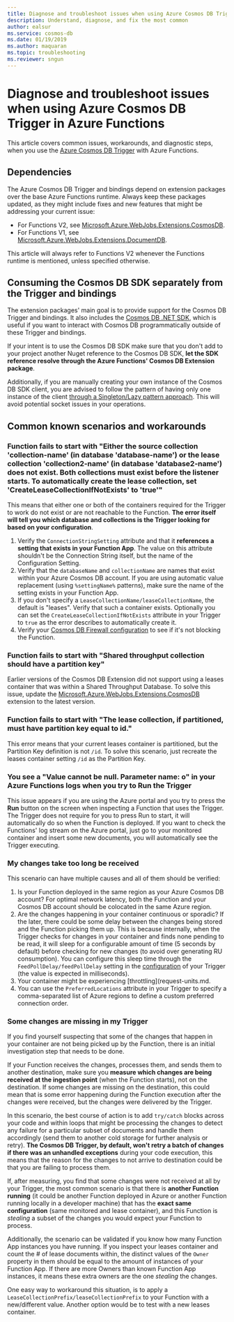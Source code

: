 ```yaml
---
title: Diagnose and troubleshoot issues when using Azure Cosmos DB Trigger in Azure Functions
description: Understand, diagnose, and fix the most common 
author: ealsur
ms.service: cosmos-db
ms.date: 01/19/2019
ms.author: maquaran
ms.topic: troubleshooting
ms.reviewer: sngun
---
```


# Diagnose and troubleshoot issues when using Azure Cosmos DB Trigger in Azure Functions

This article covers common issues, workarounds, and diagnostic steps, when you use the [Azure Cosmos DB Trigger](change-feed-functions.md) with Azure Functions.

## Dependencies

The Azure Cosmos DB Trigger and bindings depend on extension packages over the base Azure Functions runtime. Always keep these packages updated, as they might include fixes and new features that might be addressing your current issue:

* For Functions V2, see [Microsoft.Azure.WebJobs.Extensions.CosmosDB](https://www.nuget.org/packages/Microsoft.Azure.WebJobs.Extensions.CosmosDB).
* For Functions V1, see [Microsoft.Azure.WebJobs.Extensions.DocumentDB](https://www.nuget.org/packages/Microsoft.Azure.WebJobs.Extensions.DocumentDB).

This article will always refer to Functions V2 whenever the Functions runtime is mentioned, unless specified otherwise.

## Consuming the Cosmos DB SDK separately from the Trigger and bindings

The extension packages' main goal is to provide support for the Cosmos DB Trigger and bindings. 
It also includes the [Cosmos DB .NET SDK](sql-api-sdk-dotnet-core.md), which is useful if you want to interact with Cosmos DB programmatically outside of these Trigger and bindings.

If your intent is to use the Cosmos DB SDK make sure that you don't add to your project another Nuget reference to the Cosmos DB SDK, **let the SDK reference resolve through the Azure Functions' Cosmos DB Extension package**.

Additionally, if you are manually creating your own instance of the Cosmos DB SDK client, you are advised to follow the pattern of having only one instance of the client [through a Singleton/Lazy pattern approach](../azure-functions/manage-connections.md#documentclient-code-example-c). This will avoid potential socket issues in your operations.

## Common known scenarios and workarounds

### Function fails to start with "Either the source collection 'collection-name' (in database 'database-name') or the lease collection 'collection2-name' (in database 'database2-name') does not exist. Both collections must exist before the listener starts. To automatically create the lease collection, set 'CreateLeaseCollectionIfNotExists' to 'true'"

This means that either one or both of the containers required for the Trigger to work do not exist or are not reachable to the Function. **The error itself will tell you which database and collections is the Trigger looking for based on your configuration**.

1. Verify the `ConnectionStringSetting` attribute and that it **references a setting that exists in your Function App**. The value on this attribute shouldn't be the Connection String itself, but the name of the Configuration Setting.
2. Verify that the `databaseName` and `collectionName` are names that exist within your Azure Cosmos DB account. If you are using automatic value replacement (using `%settingName%` patterns), make sure the name of the setting exists in your Function App.
3. If you don't specify a `LeaseCollectionName/leaseCollectionName`, the default is "leases". Verify that such a container exists. Optionally you can set the `CreateLeaseCollectionIfNotExists` attribute in your Trigger to `true` as the error describes to automatically create it.
4. Verify your [Cosmos DB Firewall configuration](how-to-configure-firewall.md) to see if it's not blocking the Function.

### Function fails to start with "Shared throughput collection should have a partition key"

Earlier versions of the Cosmos DB Extension did not support using a leases container that was within a Shared Throughput Database. To solve this issue, update the [Microsoft.Azure.WebJobs.Extensions.CosmosDB](https://www.nuget.org/packages/Microsoft.Azure.WebJobs.Extensions.CosmosDB) extension to the latest version.

### Function fails to start with "The lease collection, if partitioned, must have partition key equal to id."

This error means that your current leases container is partitioned, but the Partition Key definition is not `/id`. To solve this scenario, just recreate the leases container setting `/id` as the Partition Key.

### You see a "Value cannot be null. Parameter name: o" in your Azure Functions logs when you try to Run the Trigger

This issue appears if you are using the Azure portal and you try to press the **Run** button on the screen when inspecting a Function that uses the Trigger. The Trigger does not require for you to press Run to start, it will automatically do so when the Function is deployed. If you want to check the Functions' log stream on the Azure portal, just go to your monitored container and insert some new documents, you will automatically see the Trigger executing.

### My changes take too long be received

This scenario can have multiple causes and all of them should be verified:

1. Is your Function deployed in the same region as your Azure Cosmos DB account? For optimal network latency, both the Function and your Cosmos DB account should be colocated in the same Azure region.
2. Are the changes happening in your container continuous or sporadic? If the later, there could be some delay between the changes being stored and the Function picking them up. This is because internally, when the Trigger checks for changes in your container and finds none pending to be read, it will sleep for a configurable amount of time (5 seconds by default) before checking for new changes (to avoid over generating RU consumption). You can configure this sleep time through the `FeedPollDelay/feedPollDelay` setting in the [configuration](../azure-functions/functions-bindings-cosmosdb-v2.md#trigger---configuration) of your Trigger (the value is expected in milliseconds).
3. Your container might be experiencing [throttling](request-units.md.
4. You can use the `PreferredLocations` attribute in your Trigger to specify a comma-separated list of Azure regions to define a custom preferred connection order.

### Some changes are missing in my Trigger

If you find yourself suspecting that some of the changes that happen in your container are not being picked up by the Function, there is an initial investigation step that needs to be done.

If your Function receives the changes, processes them, and sends them to another destination, make sure you **measure which changes are being received at the ingestion point** (when the Function starts), not on the destination. If some changes are missing on the destination, this could mean that is some error happening during the Function execution after the changes were received, but the changes were delivered by the Trigger.

In this scenario, the best course of action is to add `try/catch` blocks across your code and within loops that might be processing the changes to detect any failure for a particular subset of documents and handle them accordingly (send them to another cold storage for further analysis or retry). **The Cosmos DB Trigger, by default, won't retry a batch of changes if there was an unhandled exceptions** during your code execution, this means that the reason for the changes to not arrive to destination could be that you are failing to process them.

If, after measuring, you find that some changes were not received at all by your Trigger, the most common scenario is that there is **another Function running** (it could be another Function deployed in Azure or another Function running locally in a developer machine) that has the **exact same configuration** (same monitored and lease container), and this Function is *stealing* a subset of the changes you would expect your Function to process.

Additionally, the scenario can be validated if you know how many Function App instances you have running. If you inspect your leases container and count the # of lease documents within, the distinct values of the `Owner` property in them should be equal to the amount of instances of your Function App. If there are more Owners than known Function App instances, it means these extra owners are the one *stealing* the changes.

One easy way to workaround this situation, is to apply a `LeaseCollectionPrefix/leaseCollectionPrefix` to your Function with a new/different value. Another option would be to test with a new leases container.